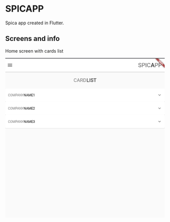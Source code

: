 # SPICAPP

Spica app created in Flutter.

## Screens and info

Home screen with cards list

![alt text](lib\screenshots\HomeScreen.png)
